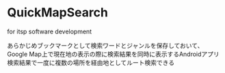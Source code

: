 # QuickMapSearch
for itsp software development

あらかじめブックマークとして検索ワードとジャンルを保存しておいて、Google Map上で現在地の表示の際に検索結果を同時に表示するAndroidアプリ  
検索結果で一度に複数の場所を経由地としてルート検索できる

